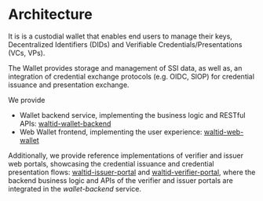 # Architecture

It is is a custodial wallet that enables end users to manage their keys, Decentralized Identifiers (DIDs) and Verifiable Credentials/Presentations (VCs, VPs).

The Wallet provides storage and management of SSI data, as well as, an integration of credential exchange protocols (e.g. OIDC, SIOP) for credential issuance and presentation exchange.

We provide

* Wallet backend service, implementing the business logic and RESTful APIs: [waltid-wallet-backend](https://github.com/walt-id/waltid-wallet-backend)
* Web Wallet frontend, implementing the user experience: [waltid-web-wallet](https://github.com/walt-id/waltid-web-wallet)

Additionally, we provide reference implementations of verifier and issuer web portals, showcasing the credential issuance and credential presentation flows: [waltid-issuer-portal](https://github.com/walt-id/waltid-issuer-portal) and [waltid-verifier-portal](https://github.com/walt-id/waltid-verifier-portal), where the backend business logic and APIs of the verifier and issuer portals are integrated in the _wallet-backend_ service.

##
